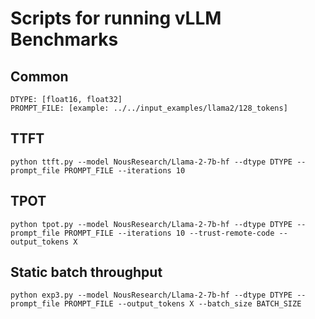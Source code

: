 # Scripts for running vLLM Benchmarks

## Common
```
DTYPE: [float16, float32]
PROMPT_FILE: [example: ../../input_examples/llama2/128_tokens]
```

## TTFT

```
python ttft.py --model NousResearch/Llama-2-7b-hf --dtype DTYPE --prompt_file PROMPT_FILE --iterations 10
```

## TPOT
```
python tpot.py --model NousResearch/Llama-2-7b-hf --dtype DTYPE --prompt_file PROMPT_FILE --iterations 10 --trust-remote-code --output_tokens X
```

## Static batch throughput
```
python exp3.py --model NousResearch/Llama-2-7b-hf --dtype DTYPE --prompt_file PROMPT_FILE --output_tokens X --batch_size BATCH_SIZE
```